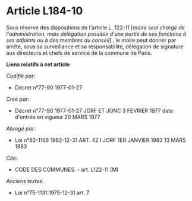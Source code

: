 # Article L184-10

Sous réserve des dispositions de l'article L. 122-11 [*maire seul chargé de l'administration, mais délégation possible d'une
partie de ses fonctions à ses adjoints ou à des membres du conseil*] , le maire peut donner par arrêté, sous sa surveillance
et sa responsabilité, délégation de signature aux directeurs et chefs de service de la commune de Paris.

**Liens relatifs à cet article**

_Codifié par_:

  - Décret n°77-90 1977-01-27

_Créé par_:

  - Décret n°77-90 1977-01-27 JORF ET JONC 3 FEVRIER 1977 date d'entrée en vigueur 20 MARS 1977

_Abrogé par_:

  - Loi n°82-1169 1982-12-31 ART. 42 I JORF 1ER JANVIER 1983 13 MARS 1983

_Cite_:

  - CODE DES COMMUNES. - art. L122-11 (M)

_Anciens textes_:

  - Loi n°75-1131 1975-12-31 art. 7
